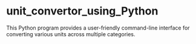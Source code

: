 # unit_convertor_using_Python
This Python program provides a user-friendly command-line interface for converting various units across multiple categories.
